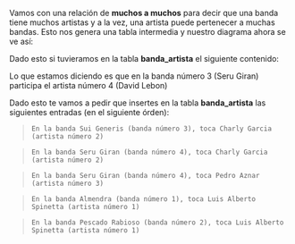 Vamos con una relación de **muchos a muchos** para decir que una banda tiene muchos artistas y a la vez, una artista puede pertenecer a muchas bandas.
Esto nos genera una tabla intermedia y nuestro diagrama ahora se ve así:

<div
  class='mu-erd'
  data-entities='{
    "bandas": {
      "id": {
        "type": "Integer",
        "pk": true
      },
      "nombre": {
        "type": "Text"
      },
      "premios": {
        "type": "Text"
      }
    },
    "banda_artista": {
      "id": {
        "type": "Integer",
        "pk": true
      },
      "id_banda" : {
        "type": "Integer",
        "fk": {
          "to": { "entity": "bandas", "column": "id" },
          "type": "many_to_one"
        }
      },
      "id_artista" : {
        "type": "Integer",
        "fk": {
          "to": { "entity": "artistas", "column": "id" },
          "type": "many_to_one"
        }
      }
    },
    "artistas": {
      "id": {
        "type": "Integer",
        "pk": true
      },
      "nombre": {
        "type": "Text"
      },
      "apellido": {
        "type": "Text"
      },
      "fecha_de_nacimiento": {
        "type": "Date"
      }
    }
  }'>
</div>

Dado esto si tuvieramos en la tabla **banda_artista** el siguiente contenido:

<div
  class='mu-sql-table'
  data-name='banda_artista'
  data-columns='[{"name": "id", "pk": true}, "id_banda", "id_artista"]'
  data-rows='[
    [1, 3, 4]
  ]'>
</div>

Lo que estamos diciendo es que en la banda número 3 (Seru Giran) participa el artista número 4 (David Lebon)

Dado esto te vamos a pedir que insertes en la tabla **banda_artista** las siguientes entradas (en el siguiente órden):

> ```
> En la banda Sui Generis (banda número 3), toca Charly Garcia (artista número 2)
> ```

> ```
> En la banda Seru Giran (banda número 4), toca Charly Garcia (artista número 2)
> ```

> ```
> En la banda Seru Giran (banda número 4), toca Pedro Aznar (artista número 3)
> ```

> ```
> En la banda Almendra (banda número 1), toca Luis Alberto Spinetta (artista número 1)
> ```

> ```
> En la banda Pescado Rabioso (banda número 2), toca Luis Alberto Spinetta (artista número 1)
> ```

